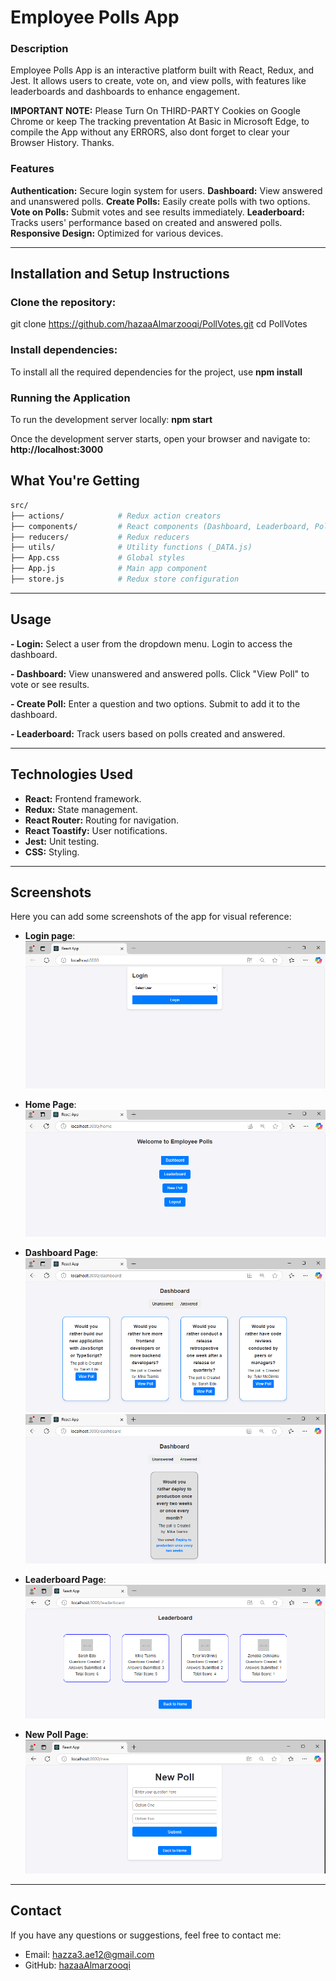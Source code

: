 # Employee Polls App

### Description
Employee Polls App is an interactive platform built with React, Redux, and Jest. 
It allows users to create, vote on, and view polls, with features
like leaderboards and dashboards to enhance engagement.

**IMPORTANT NOTE:**
Please Turn On THIRD-PARTY Cookies on Google Chrome or keep The tracking preventation At Basic in Microsoft Edge, to compile the App without any ERRORS, also dont forget to clear your Browser History.
Thanks.

### Features
**Authentication:** Secure login system for users.
**Dashboard:** View answered and unanswered polls.
**Create Polls:** Easily create polls with two options.
**Vote on Polls:** Submit votes and see results immediately.
**Leaderboard:** Tracks users' performance based on created and answered polls.
**Responsive Design:** Optimized for various devices.

---

## Installation and Setup Instructions

### Clone the repository:
git clone https://github.com/hazaaAlmarzooqi/PollVotes.git
cd PollVotes

### Install dependencies:
To install all the required dependencies for the project, use
**npm install**

### Running the Application

To run the development server locally:
**npm start**

Once the development server starts, open your browser and navigate to:
**http://localhost:3000**


## What You're Getting

```bash
src/
├── actions/            # Redux action creators
├── components/         # React components (Dashboard, Leaderboard, Poll, etc.)
├── reducers/           # Redux reducers
├── utils/              # Utility functions (_DATA.js)
├── App.css             # Global styles
├── App.js              # Main app component
├── store.js            # Redux store configuration
```    
---

## Usage

**- Login:**
    Select a user from the dropdown menu.
    Login to access the dashboard.

**- Dashboard:**
    View unanswered and answered polls.
    Click "View Poll" to vote or see results.

**- Create Poll:**
    Enter a question and two options.
    Submit to add it to the dashboard.

**- Leaderboard:**
    Track users based on polls created and answered.

---

## Technologies Used

- **React:** Frontend framework.
- **Redux:** State management.
- **React Router:** Routing for navigation.
- **React Toastify:** User notifications.
- **Jest:** Unit testing.
- **CSS:** Styling.

---

## Screenshots

Here you can add some screenshots of the app for visual reference:

- **Login page**:
![Main Page Screenshot](./loginPage.PNG)

- **Home Page**:
![Home Page Screenshot](./homePage.PNG)

- **Dashboard Page**:
![Dashboard Page un answered Screenshot](./dashboad_unansw.PNG)
![Dashboard Page answered Screenshot](./dashboad_answ.PNG)

- **Leaderboard Page**:
![Leaderboard Page Screenshot](./leaderboard.PNG)

- **New Poll Page**:
![New Poll Page Screenshot](./newpollPage.PNG)

---

## Contact

If you have any questions or suggestions, feel free to contact me:
- Email: hazza3.ae12@gmail.com
- GitHub: [hazaaAlmarzooqi](https://github.com/hazaaAlmarzooqi)
